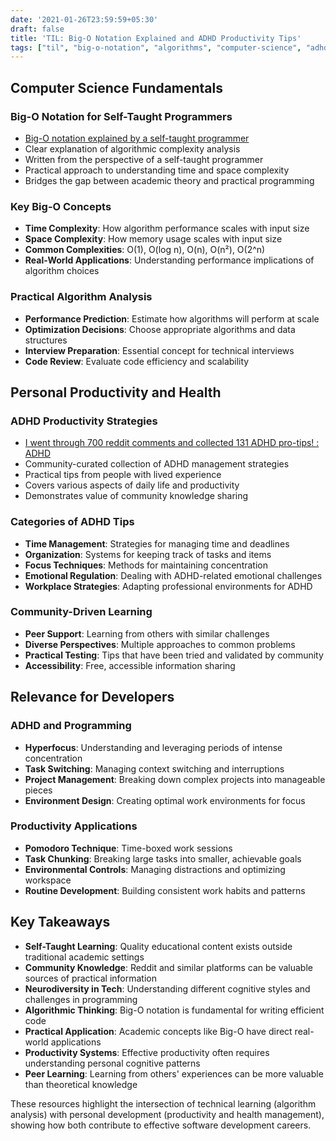 ```yaml
---
date: '2021-01-26T23:59:59+05:30'
draft: false
title: 'TIL: Big-O Notation Explained and ADHD Productivity Tips'
tags: ["til", "big-o-notation", "algorithms", "computer-science", "adhd", "productivity", "reddit", "self-improvement"]
---
```


## Computer Science Fundamentals

### Big-O Notation for Self-Taught Programmers
- [Big-O notation explained by a self-taught programmer](https://justin.abrah.ms/computer-science/big-o-notation-explained.html)
- Clear explanation of algorithmic complexity analysis
- Written from the perspective of a self-taught programmer
- Practical approach to understanding time and space complexity
- Bridges the gap between academic theory and practical programming

### Key Big-O Concepts
- **Time Complexity**: How algorithm performance scales with input size
- **Space Complexity**: How memory usage scales with input size
- **Common Complexities**: O(1), O(log n), O(n), O(n²), O(2^n)
- **Real-World Applications**: Understanding performance implications of algorithm choices

### Practical Algorithm Analysis
- **Performance Prediction**: Estimate how algorithms will perform at scale
- **Optimization Decisions**: Choose appropriate algorithms and data structures
- **Interview Preparation**: Essential concept for technical interviews
- **Code Review**: Evaluate code efficiency and scalability

## Personal Productivity and Health

### ADHD Productivity Strategies
- [I went through 700 reddit comments and collected 131 ADHD pro-tips! : ADHD](https://www.reddit.com/r/ADHD/comments/ioi1my/i_went_through_700_reddit_comments_and_collected/)
- Community-curated collection of ADHD management strategies
- Practical tips from people with lived experience
- Covers various aspects of daily life and productivity
- Demonstrates value of community knowledge sharing

### Categories of ADHD Tips
- **Time Management**: Strategies for managing time and deadlines
- **Organization**: Systems for keeping track of tasks and items
- **Focus Techniques**: Methods for maintaining concentration
- **Emotional Regulation**: Dealing with ADHD-related emotional challenges
- **Workplace Strategies**: Adapting professional environments for ADHD

### Community-Driven Learning
- **Peer Support**: Learning from others with similar challenges
- **Diverse Perspectives**: Multiple approaches to common problems
- **Practical Testing**: Tips that have been tried and validated by community
- **Accessibility**: Free, accessible information sharing

## Relevance for Developers

### ADHD and Programming
- **Hyperfocus**: Understanding and leveraging periods of intense concentration
- **Task Switching**: Managing context switching and interruptions
- **Project Management**: Breaking down complex projects into manageable pieces
- **Environment Design**: Creating optimal work environments for focus

### Productivity Applications
- **Pomodoro Technique**: Time-boxed work sessions
- **Task Chunking**: Breaking large tasks into smaller, achievable goals
- **Environmental Controls**: Managing distractions and optimizing workspace
- **Routine Development**: Building consistent work habits and patterns

## Key Takeaways

- **Self-Taught Learning**: Quality educational content exists outside traditional academic settings
- **Community Knowledge**: Reddit and similar platforms can be valuable sources of practical information
- **Neurodiversity in Tech**: Understanding different cognitive styles and challenges in programming
- **Algorithmic Thinking**: Big-O notation is fundamental for writing efficient code
- **Practical Application**: Academic concepts like Big-O have direct real-world applications
- **Productivity Systems**: Effective productivity often requires understanding personal cognitive patterns
- **Peer Learning**: Learning from others' experiences can be more valuable than theoretical knowledge

These resources highlight the intersection of technical learning (algorithm analysis) with personal development (productivity and health management), showing how both contribute to effective software development careers.